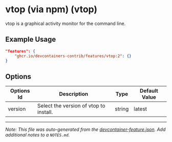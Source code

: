 

# vtop (via npm) (vtop)

vtop is a graphical activity monitor for the command line.

## Example Usage

```json
"features": {
    "ghcr.io/devcontainers-contrib/features/vtop:2": {}
}
```

## Options

| Options Id | Description | Type | Default Value |
|-----|-----|-----|-----|
| version | Select the version of vtop to install. | string | latest |



---

_Note: This file was auto-generated from the [devcontainer-feature.json](https://github.com/devcontainers-contrib/features/blob/main/src/vtop/devcontainer-feature.json).  Add additional notes to a `NOTES.md`._

